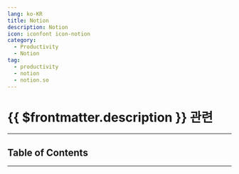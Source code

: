 ```yaml
---
lang: ko-KR
title: Notion
description: Notion
icon: iconfont icon-notion
category:
  - Productivity
  - Notion
tag:
  - productivity
  - notion
  - notion.so
---
```


# {{ $frontmatter.description }} 관련

<ShieldsGroup logos="notion"/>

---

## Table of Contents

<ToCLocal basePath="/tool/notion/" />

---

<TagLinks />